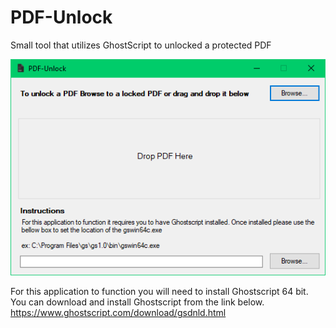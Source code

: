 # PDF-Unlock

Small tool that utilizes GhostScript to unlocked a protected PDF

![Alt text](/Screenshots/PDF-Unlock.png?raw=true)

For this application to function you will need to install Ghostscript 64 bit. You can download and install Ghostscript from the link below.
https://www.ghostscript.com/download/gsdnld.html
